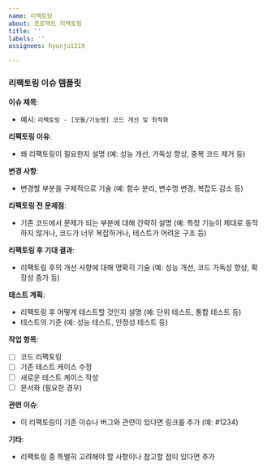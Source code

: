 ```yaml
---
name: 리팩토링
about: 프로젝트 리팩토링
title: ''
labels: ''
assignees: hyunju1219

---
```


### 리팩토링 이슈 템플릿

**이슈 제목**:  
- 예시: `리팩토링 - [모듈/기능명] 코드 개선 및 최적화`

**리팩토링 이유**:  
- 왜 리팩토링이 필요한지 설명 (예: 성능 개선, 가독성 향상, 중복 코드 제거 등)

**변경 사항**:  
- 변경할 부분을 구체적으로 기술 (예: 함수 분리, 변수명 변경, 복잡도 감소 등)

**리팩토링 전 문제점**:  
- 기존 코드에서 문제가 되는 부분에 대해 간략히 설명 (예: 특정 기능이 제대로 동작하지 않거나, 코드가 너무 복잡하거나, 테스트가 어려운 구조 등)

**리팩토링 후 기대 결과**:  
- 리팩토링 후의 개선 사항에 대해 명확히 기술 (예: 성능 개선, 코드 가독성 향상, 확장성 증가 등)

**테스트 계획**:  
- 리팩토링 후 어떻게 테스트할 것인지 설명 (예: 단위 테스트, 통합 테스트 등)
- 테스트의 기준 (예: 성능 테스트, 안정성 테스트 등)

**작업 항목**:
- [ ] 코드 리팩토링
- [ ] 기존 테스트 케이스 수정
- [ ] 새로운 테스트 케이스 작성
- [ ] 문서화 (필요한 경우)

**관련 이슈**:  
- 이 리팩토링이 기존 이슈나 버그와 관련이 있다면 링크를 추가 (예: #1234)

**기타**:  
- 리팩토링 중 특별히 고려해야 할 사항이나 참고할 점이 있다면 추가
